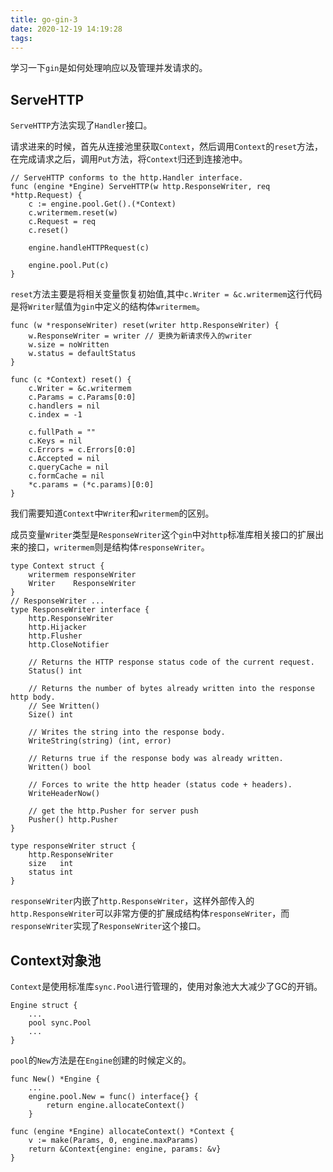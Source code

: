 ```yaml
---
title: go-gin-3
date: 2020-12-19 14:19:28
tags:
---
```


学习一下`gin`是如何处理响应以及管理并发请求的。

<!-- more -->

## ServeHTTP

`ServeHTTP`方法实现了`Handler`接口。

请求进来的时候，首先从连接池里获取`Context`，然后调用`Context`的`reset`方法，在完成请求之后，调用`Put`方法，将`Context`归还到连接池中。

```golang
// ServeHTTP conforms to the http.Handler interface.
func (engine *Engine) ServeHTTP(w http.ResponseWriter, req *http.Request) {
	c := engine.pool.Get().(*Context)
	c.writermem.reset(w)
	c.Request = req
	c.reset()

	engine.handleHTTPRequest(c)

	engine.pool.Put(c)
}
```

`reset`方法主要是将相关变量恢复初始值,其中`c.Writer = &c.writermem`这行代码是将`Writer`赋值为`gin`中定义的结构体`writermem`。

```golang
func (w *responseWriter) reset(writer http.ResponseWriter) {
	w.ResponseWriter = writer // 更换为新请求传入的writer
	w.size = noWritten
	w.status = defaultStatus
}

func (c *Context) reset() {
	c.Writer = &c.writermem 
	c.Params = c.Params[0:0]
	c.handlers = nil
	c.index = -1

	c.fullPath = ""
	c.Keys = nil
	c.Errors = c.Errors[0:0]
	c.Accepted = nil
	c.queryCache = nil
	c.formCache = nil
	*c.params = (*c.params)[0:0]
}
```

我们需要知道`Context`中`Writer`和`writermem`的区别。

成员变量`Writer`类型是`ResponseWriter`这个`gin`中对`http`标准库相关接口的扩展出来的接口，`writermem`则是结构体`responseWriter`。

```golang
type Context struct {
	writermem responseWriter
	Writer    ResponseWriter
}
// ResponseWriter ...
type ResponseWriter interface {
	http.ResponseWriter
	http.Hijacker
	http.Flusher
	http.CloseNotifier

	// Returns the HTTP response status code of the current request.
	Status() int

	// Returns the number of bytes already written into the response http body.
	// See Written()
	Size() int

	// Writes the string into the response body.
	WriteString(string) (int, error)

	// Returns true if the response body was already written.
	Written() bool

	// Forces to write the http header (status code + headers).
	WriteHeaderNow()

	// get the http.Pusher for server push
	Pusher() http.Pusher
}

type responseWriter struct {
	http.ResponseWriter
	size   int
	status int
}
```


`responseWriter`内嵌了`http.ResponseWriter`，这样外部传入的`http.ResponseWriter`可以非常方便的扩展成结构体`responseWriter`，而`responseWriter`实现了`ResponseWriter`这个接口。


## Context对象池

`Context`是使用标准库`sync.Pool`进行管理的，使用对象池大大减少了GC的开销。

```golang
Engine struct {
    ...
    pool sync.Pool
    ...
}
```

`pool`的`New`方法是在`Engine`创建的时候定义的。

```golang
func New() *Engine {
	...
	engine.pool.New = func() interface{} {
		return engine.allocateContext()
	}

func (engine *Engine) allocateContext() *Context {
	v := make(Params, 0, engine.maxParams)
	return &Context{engine: engine, params: &v}
}
```
